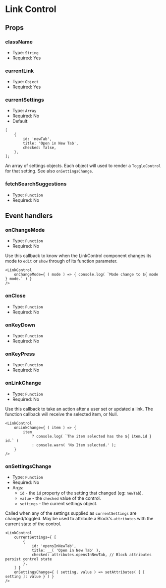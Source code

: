 # Link Control

## Props

### className

- Type: `String`
- Required: Yes

### currentLink

- Type: `Object`
- Required: Yes

### currentSettings

- Type: `Array`
- Required: No
- Default: 
```
[
	{
		id: 'newTab',
		title: 'Open in New Tab',
		checked: false,
	},
];
```

An array of settings objects. Each object will used to render a `ToggleControl` for that setting. See also `onSettingsChange`.

### fetchSearchSuggestions

- Type: `Function`
- Required: No

## Event handlers

### onChangeMode

- Type: `Function`
- Required: No

Use this callback to know when the LinkControl component changes its mode to `edit` or `show`
through of its function parameter.

```es6
<LinkControl
	onChangeMode={ ( mode ) => { console.log( `Mode change to ${ mode } mode.` ) }
/> 
```  

### onClose

- Type: `Function`
- Required: No

### onKeyDown

- Type: `Function`
- Required: No

### onKeyPress

- Type: `Function`
- Required: No

### onLinkChange

- Type: `Function`
- Required: No

Use this callback to take an action after a user set or updated a link.
The function callback will receive the selected item, or Null.

```es6
<LinkControl
	onLinkChange={ ( item ) => {
		item
			? console.log( `The item selected has the ${ item.id } id.` )
			: console.warn( 'No Item selected.' );
	}
/> 
```  

### onSettingsChange

- Type: `Function`
- Required: No
- Args:
  - `id` - the `id` property of the setting that changed (eg: `newTab`).
  - `value` - the `checked` value of the control.
  - `settings` - the current settings object.

Called when any of the settings supplied as `currentSettings` are changed/toggled. May be used to attribute a Block's `attributes` with the current state of the control.

```
<LinkControl
	currentSettings={ [
		{
			id: 'opensInNewTab',
			title: __( 'Open in New Tab' ),
			checked: attributes.opensInNewTab, // Block attributes persist control state
		},
	] }
	onSettingsChange={ ( setting, value ) => setAttributes( { [ setting ]: value } ) }
/>
```

